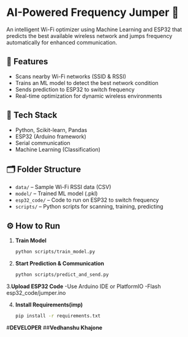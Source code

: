 # AI-Powered Frequency Jumper 🚀

An intelligent Wi-Fi optimizer using Machine Learning and ESP32 that predicts the best available wireless network and jumps frequency automatically for enhanced communication.

## 📌 Features
- Scans nearby Wi-Fi networks (SSID & RSSI)
- Trains an ML model to detect the best network condition
- Sends prediction to ESP32 to switch frequency
- Real-time optimization for dynamic wireless environments

## 🧠 Tech Stack
- Python, Scikit-learn, Pandas
- ESP32 (Arduino framework)
- Serial communication
- Machine Learning (Classification)

## 🗂️ Folder Structure
- `data/` – Sample Wi-Fi RSSI data (CSV)
- `model/` – Trained ML model (.pkl)
- `esp32_code/` – Code to run on ESP32 to switch frequency
- `scripts/` – Python scripts for scanning, training, predicting

## ⚙️ How to Run

1. **Train Model**
   ```bash
   python scripts/train_model.py
   
2. **Start Prediction & Communication**
   ```bash
   python scripts/predict_and_send.py
   
3.**Upload ESP32 Code**
   -Use Arduino IDE or PlatformIO
   -Flash esp32_code/jumper.ino

4. **Install Requirements(imp)**
   ```bash
   pip install -r requirements.txt
   
#**DEVELOPER**
   ##**Vedhanshu Khajone**

